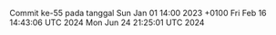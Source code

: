 Commit ke-55 pada tanggal Sun Jan 01 14:00 2023 +0100
Fri Feb 16 14:43:06 UTC 2024
Mon Jun 24 21:25:01 UTC 2024
